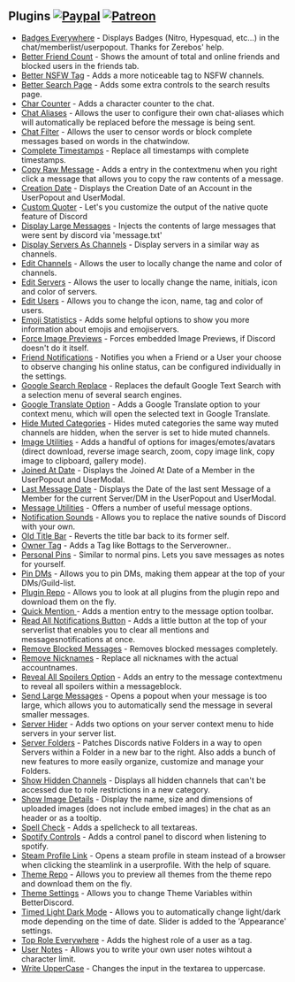 ## Plugins [![Paypal][paypal-badge]][paypal-link] [![Patreon][patreon-badge]][patreon-link]

[paypal-badge]: https://img.shields.io/badge/Paypal-Donate!-%23003087.svg?logo=paypal&style=flat
[paypal-link]: https://paypal.me/MircoWittrien

[patreon-badge]: https://img.shields.io/badge/Patreon-Support!-%23F96854.svg?logo=patreon&style=flat
[patreon-link]: https://patreon.com/MircoWittrien

 - [Badges Everywhere](https://github.com/mwittrien/BetterDiscordAddons/tree/master/Plugins/BadgesEverywhere) - Displays Badges (Nitro, Hypesquad, etc...) in the chat/memberlist/userpopout. Thanks for Zerebos' help.
 - [Better Friend Count](https://github.com/mwittrien/BetterDiscordAddons/tree/master/Plugins/BetterFriendCount) - Shows the amount of total and online friends and blocked users in the friends tab.
 - [Better NSFW Tag](https://github.com/mwittrien/BetterDiscordAddons/tree/master/Plugins/BetterNsfwTag) - Adds a more noticeable tag to NSFW channels.
 - [Better Search Page](https://github.com/mwittrien/BetterDiscordAddons/tree/master/Plugins/BetterSearchPage) - Adds some extra controls to the search results page.
 - [Char Counter](https://github.com/mwittrien/BetterDiscordAddons/tree/master/Plugins/CharCounter) - Adds a character counter to the chat.
 - [Chat Aliases](https://github.com/mwittrien/BetterDiscordAddons/tree/master/Plugins/ChatAliases) - Allows the user to configure their own chat-aliases which will automatically be replaced before the message is being sent.
 - [Chat Filter](https://github.com/mwittrien/BetterDiscordAddons/tree/master/Plugins/ChatFilter) - Allows the user to censor words or block complete messages based on words in the chatwindow.
 - [Complete Timestamps](https://github.com/mwittrien/BetterDiscordAddons/tree/master/Plugins/CompleteTimestamps) - Replace all timestamps with complete timestamps.
 - [Copy Raw Message](https://github.com/mwittrien/BetterDiscordAddons/tree/master/Plugins/CopyRawMessage) - Adds a entry in the contextmenu when you right click a message that allows you to copy the raw contents of a message.
 - [Creation Date](https://github.com/mwittrien/BetterDiscordAddons/tree/master/Plugins/CreationDate) - Displays the Creation Date of an Account in the UserPopout and UserModal.
 - [Custom Quoter](https://github.com/mwittrien/BetterDiscordAddons/tree/master/Plugins/CustomQuoter) - Let's you customize the output of the native quote feature of Discord
 - [Display Large Messages](https://github.com/mwittrien/BetterDiscordAddons/tree/master/Plugins/DisplayLargeMessages) - Injects the contents of large messages that were sent by discord via 'message.txt'
 - [Display Servers As Channels](https://github.com/mwittrien/BetterDiscordAddons/tree/master/Plugins/DisplayServersAsChannels) - Display servers in a similar way as channels.
 - [Edit Channels](https://github.com/mwittrien/BetterDiscordAddons/tree/master/Plugins/EditChannels) - Allows the user to locally change the name and color of channels.
 - [Edit Servers](https://github.com/mwittrien/BetterDiscordAddons/tree/master/Plugins/EditServers) - Allows the user to locally change the name, initials, icon and color of servers.
 - [Edit Users](https://github.com/mwittrien/BetterDiscordAddons/tree/master/Plugins/EditUsers) - Allows you to change the icon, name, tag and color of users.
 - [Emoji Statistics](https://github.com/mwittrien/BetterDiscordAddons/tree/master/Plugins/EmojiStatistics) - Adds some helpful options to show you more information about emojis and emojiservers.
 - [Force Image Previews](https://github.com/mwittrien/BetterDiscordAddons/tree/master/Plugins/ForceImagePreviews) - Forces embedded Image Previews, if Discord doesn't do it itself.
 - [Friend Notifications](https://github.com/mwittrien/BetterDiscordAddons/tree/master/Plugins/FriendNotifications) - Notifies you when a Friend or a User your choose to observe changing his online status, can be configured individually in the settings.
 - [Google Search Replace](https://github.com/mwittrien/BetterDiscordAddons/tree/master/Plugins/GoogleSearchReplace) - Replaces the default Google Text Search with a selection menu of several search engines.
 - [Google Translate Option](https://github.com/mwittrien/BetterDiscordAddons/tree/master/Plugins/GoogleTranslateOption) - Adds a Google Translate option to your context menu, which will open the selected text in Google Translate.
 - [Hide Muted Categories](https://github.com/mwittrien/BetterDiscordAddons/tree/master/Plugins/HideMutedCategories) - Hides muted categories the same way muted channels are hidden, when the server is set to hide muted channels.
 - [Image Utilities](https://github.com/mwittrien/BetterDiscordAddons/tree/master/Plugins/ImageUtilities) - Adds a handful of options for images/emotes/avatars (direct download, reverse image search, zoom, copy image link, copy image to clipboard, gallery mode).
 - [Joined At Date](https://github.com/mwittrien/BetterDiscordAddons/tree/master/Plugins/JoinedAtDate) - Displays the Joined At Date of a Member in the UserPopout and UserModal.
 - [Last Message Date](https://github.com/mwittrien/BetterDiscordAddons/tree/master/Plugins/LastMessageDate) - Displays the Date of the last sent Message of a Member for the current Server/DM in the UserPopout and UserModal.
 - [Message Utilities](https://github.com/mwittrien/BetterDiscordAddons/tree/master/Plugins/MessageUtilities) - Offers a number of useful message options.
 - [Notification Sounds](https://github.com/mwittrien/BetterDiscordAddons/tree/master/Plugins/NotificationSounds) - Allows you to replace the native sounds of Discord with your own.
 - [Old Title Bar](https://github.com/mwittrien/BetterDiscordAddons/tree/master/Plugins/OldTitleBar) - Reverts the title bar back to its former self.
 - [Owner Tag](https://github.com/mwittrien/BetterDiscordAddons/tree/master/Plugins/OwnerTag) - Adds a Tag like Bottags to the Serverowner..
 - [Personal Pins](https://github.com/mwittrien/BetterDiscordAddons/tree/master/Plugins/PersonalPins) - Similar to normal pins. Lets you save messages as notes for yourself.
 - [Pin DMs](https://github.com/mwittrien/BetterDiscordAddons/tree/master/Plugins/PinDMs) - Allows you to pin DMs, making them appear at the top of your DMs/Guild-list.
 - [Plugin Repo](https://github.com/mwittrien/BetterDiscordAddons/tree/master/Plugins/PluginRepo) - Allows you to look at all plugins from the plugin repo and download them on the fly.
 - [Quick Mention ](https://github.com/mwittrien/BetterDiscordAddons/tree/master/Plugins/QuickMention) - Adds a mention entry to the message option toolbar.
 - [Read All Notifications Button](https://github.com/mwittrien/BetterDiscordAddons/tree/master/Plugins/ReadAllNotificationsButton) - Adds a little button at the top of your serverlist that enables you to clear all mentions and messagesnotifications at once.
 - [Remove Blocked Messages](https://github.com/mwittrien/BetterDiscordAddons/tree/master/Plugins/RemoveBlockedMessages) - Removes blocked messages completely.
 - [Remove Nicknames](https://github.com/mwittrien/BetterDiscordAddons/tree/master/Plugins/RemoveNicknames) - Replace all nicknames with the actual accountnames.
 - [Reveal All Spoilers Option](https://github.com/mwittrien/BetterDiscordAddons/tree/master/Plugins/RevealAllSpoilersOption) - Adds an entry to the message contextmenu to reveal all spoilers within a messageblock.
 - [Send Large Messages](https://github.com/mwittrien/BetterDiscordAddons/tree/master/Plugins/SendLargeMessages) - Opens a popout when your message is too large, which allows you to automatically send the message in several smaller messages.
 - [Server Hider](https://github.com/mwittrien/BetterDiscordAddons/tree/master/Plugins/ServerHider) - Adds two options on your server context menu to hide servers in your server list.
 - [Server Folders](https://github.com/mwittrien/BetterDiscordAddons/tree/master/Plugins/ServerFolders) - Patches Discords native Folders in a way to open Servers within a Folder in a new bar to the right. Also adds a bunch of new features to more easily organize, customize and manage your Folders.
 - [Show Hidden Channels](https://github.com/mwittrien/BetterDiscordAddons/tree/master/Plugins/ShowHiddenChannels) - Displays all hidden channels that can't be accessed due to role restrictions in a new category.
 - [Show Image Details](https://github.com/mwittrien/BetterDiscordAddons/tree/master/Plugins/ShowImageDetails) - Display the name, size and dimensions of uploaded images (does not include embed images) in the chat as an header or as a tooltip.
 - [Spell Check](https://github.com/mwittrien/BetterDiscordAddons/tree/master/Plugins/SpellCheck) - Adds a spellcheck to all textareas.
 - [Spotify Controls](https://github.com/mwittrien/BetterDiscordAddons/tree/master/Plugins/SpotifyControls) - Adds a control panel to discord when listening to spotify.
 - [Steam Profile Link](https://github.com/mwittrien/BetterDiscordAddons/tree/master/Plugins/SteamProfileLink) - Opens a steam profile in steam instead of a browser when clicking the steamlink in a userprofile. With the help of square.
 - [Theme Repo](https://github.com/mwittrien/BetterDiscordAddons/tree/master/Plugins/ThemeRepo) - Allows you to preview all themes from the theme repo and download them on the fly.
 - [Theme Settings](https://github.com/mwittrien/BetterDiscordAddons/tree/master/Plugins/ThemeSettings) - Allows you to change Theme Variables within BetterDiscord.
 - [Timed Light Dark Mode](https://github.com/mwittrien/BetterDiscordAddons/tree/master/Plugins/TimedLightDarkMode) - Allows you to automatically change light/dark mode depending on the time of date. Slider is added to the 'Appearance' settings.
 - [Top Role Everywhere](https://github.com/mwittrien/BetterDiscordAddons/tree/master/Plugins/TopRoleEverywhere) - Adds the highest role of a user as a tag.
 - [User Notes](https://github.com/mwittrien/BetterDiscordAddons/tree/master/Plugins/UserNotes) - Allows you to write your own user notes wihtout a character limit.
 - [Write UpperCase](https://github.com/mwittrien/BetterDiscordAddons/tree/master/Plugins/WriteUpperCase) - Changes the input in the textarea to uppercase.